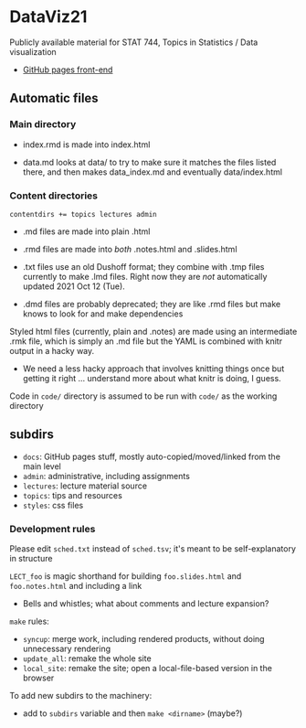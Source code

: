 # DataViz21

Publicly available material for STAT 744, Topics in Statistics / Data visualization

- [GitHub pages front-end](https://mac-theobio.github.io/DataViz)

## Automatic files

### Main directory

* index.rmd is made into index.html

* data.md looks at data/ to try to make sure it matches the files listed there, and then makes data_index.md and eventually data/index.html

### Content directories

```contentdirs += topics lectures admin```

* .md files are made into plain .html

* .rmd files are made into _both_ .notes.html and .slides.html

* .txt files use an old Dushoff format; they combine with .tmp files currently to make .lmd files. Right now they are _not_ automatically updated 2021 Oct 12 (Tue).

* .dmd files are probably deprecated; they are like .rmd files but make knows to look for and make dependencies

Styled html files (currently, plain and .notes) are made using an intermediate .rmk file, which is simply an .md file but the YAML is combined with knitr output in a hacky way.
* We need a less hacky approach that involves knitting things once but getting it right ... understand more about what knitr is doing, I guess.

Code in `code/` directory is assumed to be run with `code/` as the working directory

## subdirs

- `docs`: GitHub pages stuff, mostly auto-copied/moved/linked from the main level
- `admin`: administrative, including assignments
- `lectures`: lecture material source
- `topics`: tips and resources
- `styles`: css files

### Development rules

Please edit `sched.txt` instead of `sched.tsv`; it's meant to be self-explanatory in structure

`LECT_foo` is magic shorthand for building `foo.slides.html` and `foo.notes.html` and including a link

* Bells and whistles; what about comments and lecture expansion?

`make` rules:

- `syncup`: merge work, including rendered products, without doing unnecessary rendering
- `update_all`: remake the whole site
- `local_site`: remake the site; open a local-file-based version in the browser

To add new subdirs to the machinery:

- add to `subdirs` variable and then `make <dirname>` (maybe?)
